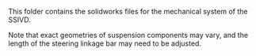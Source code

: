 This folder contains the solidworks files for the mechanical system of the SSIVD. 

Note that exact geometries of suspension components may vary, and the length of the steering linkage bar may need to be adjusted.
